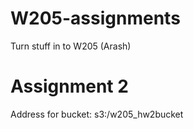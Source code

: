 # W205-assignments
Turn stuff in to W205 (Arash)

# Assignment 2
Address for bucket: s3:/w205_hw2bucket
